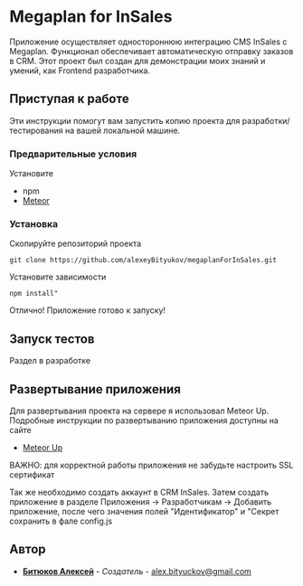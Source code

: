 # Megaplan for InSales

Приложение осуществляет одностороннюю интеграцию CMS InSales с Megaplan. Функционал обеспечивает автоматическую отправку заказов в CRM. Этот проект был создан для демонстрации моих знаний и умений, как Frontend разработчика.

## Приступая к работе
Эти инструкции помогут вам запустить копию проекта для разработки/тестирования на вашей локальной машине.

### Предварительные условия
Установите
* npm
* [Meteor](https://www.meteor.com/install)

### Установка
Скопируйте репозиторий проекта
```
git clone https://github.com/alexeyBityukov/megaplanForInSales.git
```
Установите зависимости
```
npm install"
```
Отлично! Приложение готово к запуску!

## Запуск тестов
Раздел в разработке

## Развертывание приложения
Для развертывания проекта на сервере я использовал Meteor Up. Подробные инструкции по развертыванию приложения доступны на сайте
* [Meteor Up](http://meteor-up.com/getting-started.html)

ВАЖНО: для корректной работы приложения не забудьте настроить SSL сертификат

Так же необходимо создать аккаунт в CRM InSales. Затем создать приложение в разделе Приложения -> Разработчикам -> Добавить приложение, после чего значения полей "Идентификатор" и "Секрет сохранить в фале config.js

## Автор
* **[Битюков Алексей](https://github.com/alexeyBityukov)** - *Создатель* - alex.bityuckov@gmail.com